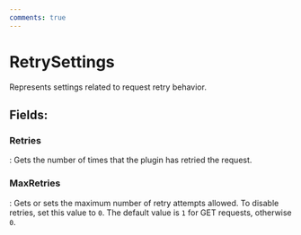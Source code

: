 ```yaml
---
comments: true
---
```

# RetrySettings

Represents settings related to request retry behavior. 

## **Fields**:
### **Retries**
: Gets the number of times that the plugin has retried the request. 
### **MaxRetries**
: Gets or sets the maximum number of retry attempts allowed. To disable retries, set this value to `0`. The default value is `1` for GET requests, otherwise `0`. 